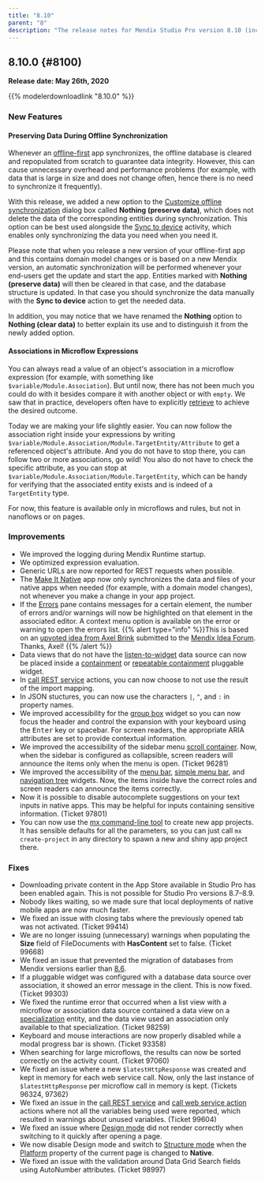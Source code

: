 ```yaml
---
title: "8.10"
parent: "8"
description: "The release notes for Mendix Studio Pro version 8.10 (including all patches) with details on new features, bug fixes, and known issues."
---
```


## 8.10.0 {#8100)

**Release date: May 26th, 2020**

{{% modelerdownloadlink "8.10.0" %}}

### New Features

#### Preserving Data During Offline Synchronization

Whenever an [offline-first](/refguide/offline-first) app synchronizes, the offline database is cleared and repopulated from scratch to guarantee data integrity. However, this can cause unnecessary overhead and performance problems (for example, with data that is large in size and does not change often, hence there is no need to synchronize it frequently).

With this release, we added a new option to the [Customize offline synchronization](/refguide/navigation#customize) dialog box called **Nothing (preserve data)**, which does not delete the data of the corresponding entities during synchronization. This option can be best used alongside the [Sync to device](/refguide/sync-to-device) activity, which enables only synchronizing the data you need when you need it.

Please note that when you release a new version of your offline-first app and this contains domain model changes or is based on a new Mendix version, an automatic synchronization will be performed whenever your end-users get the update and start the app. Entities marked with **Nothing (preserve data)** will then be cleared in that case, and the database structure is updated. In that case you should synchronize the data manually with the **Sync to device** action to get the needed data.

In addition, you may notice that we have renamed the **Nothing** option to **Nothing (clear data)** to better explain its use and to distinguish it from the newly added option.

#### Associations in Microflow Expressions

You can always read a value of an object's association in a microflow expression (for example, with something like `$variable/Module.Association`). But until now, there has not been much you could do with it besides compare it with another object or with `empty`. We saw that in practice, developers often have to explicitly [retrieve](/refguide/retrieve) to achieve the desired outcome.

Today we are making your life slightly easier. You can now follow the association right inside your expressions by writing `$variable/Module.Association/Module.TargetEntity/Attribute` to get a referenced object's attribute. And you do not have to stop there, you can follow two or more associations, go wild! You also do not have to check the specific attribute, as you can stop at `$variable/Module.Association/Module.TargetEntity`, which can be handy for verifying that the associated entity exists and is indeed of a `TargetEntity` type.

For now, this feature is available only in microflows and rules, but not in nanoflows or on pages.

### Improvements

* We improved the logging during Mendix Runtime startup.
* We optimized expression evaluation.
* Generic URLs are now reported for REST requests when possible.
* The [Make It Native](/refguide/getting-the-make-it-native-app) app now only synchronizes the data and files of your native apps when needed (for example, with a domain model changes), not whenever you make a change in your app project.
* If the [Errors](/refguide/errors-pane) pane contains messages for a certain element, the number of errors and/or warnings will now be highlighted on that element in the associated editor. A context menu option is available on the error or warning to open the errors list.
	{{% alert type="info" %}}This is based on an [upvoted idea from Axel Brink](https://forum.mendixcloud.com/link/ideas/1503) submitted to the [Mendix Idea Forum](https://forum.mendixcloud.com/link/ideas). Thanks, Axel!
	{{% /alert %}}	
* Data views that do not have the [listen-to-widget](/refguide/listen-to-grid-source) data source can now be placed inside a [containment](/releasenotes/studio-pro/8.3#pluggable) or [repeatable containment](/releasenotes/studio-pro/8.7#capability) pluggable widget. 
* In [call REST service](/refguide/call-rest-action) actions, you can now choose to not use the result of the import mapping.
* In JSON stuctures, you can now use the characters `|`, `^`, and `:` in property names.
* We improved accessibility for the [group box](/refguide/group-box) widget so you can now focus the header and control the expansion with your keyboard using the <kbd>Enter</kbd> key or spacebar. For screen readers, the appropriate ARIA attributes are set to provide contextual information.
* We improved the accessibility of the sidebar menu [scroll container](/refguide/scroll-container). Now, when the sidebar is configured as collapsible, screen readers will announce the items only when the menu is open. (Ticket 96281)
* We improved the accessibility of the [menu bar](/refguide/menu-bar), [simple menu bar](/refguide/simple-menu-bar), and [navigation tree](/refguide/navigation-tree) widgets. Now, the items inside have the correct roles and screen readers can announce the items correctly.
* Now it is possible to disable autocomplete suggestions on your text inputs in native apps. This may be helpful for inputs containing sensitive information. (Ticket 97801)
* You can now use the [mx command-line tool](/refguide/mx-command-line-tool) to create new app projects. It has sensible defaults for all the parameters, so you can just call `mx create-project` in any directory to spawn a new and shiny app project there.

### Fixes

* <a name="1400"></a>Downloading private content in the App Store available in Studio Pro has been enabled again. This is not possible for Studio Pro versions 8.7–8.9.
* <a name="211"></a>Nobody likes waiting, so we made sure that local deployments of native mobile apps are now much faster.
* We fixed an issue with closing tabs where the previously opened tab was not activated. (Ticket 99414)
* We are no longer issuing (unnecessary) warnings when populating the **Size** field of FileDocuments with **HasContent** set to false. (Ticket 99668)
* We fixed an issue that prevented the migration of databases from Mendix versions earlier than [8.6](8.6).
* If a pluggable widget was configured with a database data source over association, it showed an error message in the client. This is now fixed. (Ticket 99303)
* We fixed the runtime error that occurred when a list view with a microflow or association data source contained a data view on a [specialization](/refguide/generalization-and-association) entity, and the data view used an association only available to that specialization. (Ticket 98259)
* Keyboard and mouse interactions are now properly disabled while a modal progress bar is shown. (Ticket 93358)
* When searching for large microflows, the results can now be sorted correctly on the activity count. (Ticket 97060)
* We fixed an issue where a new `$latestHttpResponse` was created and kept in memory for each web service call. Now, only the last instance of `$latestHttpResponse` per microflow call in memory is kept. (Tickets 96324, 97362)
* We fixed an issue in the [call REST service](/refguide/call-rest-action) and [call web service action](/refguide/call-web-service-action) actions where not all the variables being used were reported, which resulted in warnings about unused variables. (Ticket 99604)
* We fixed an issue where [Design mode](/refguide/page#design-mode) did not render correctly when switching to it quickly after opening a page.
* We now disable Design mode and switch to [Structure mode](/refguide/page#structure-mode) when the [Platform](/refguide/page-properties#general) property of the current page is changed to **Native**.
* We fixed an issue with the validation around Data Grid Search fields using AutoNumber attributes. (Ticket 98997)
